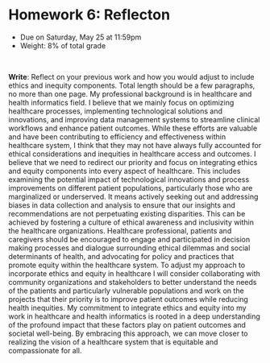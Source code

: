 # Homework 6: Reflecton

- Due on Saturday, May 25 at 11:59pm
- Weight: 8% of total grade

<br>

**Write**: Reflect on your previous work and how you would adjust to include ethics and inequity components. Total length should be a few paragraphs, no more than one page.
My professional background is in healthcare and health informatics field. I believe that we mainly focus on optimizing healthcare processes, implementing technological solutions and innovations, and improving data management systems to streamline clinical workflows and enhance patient outcomes. While these efforts are valuable and have been contributing to efficiency and effectiveness within healthcare system, I think that they may not have always fully accounted for ethical considerations and inequities in healthcare access and outcomes.
I believe that we need to redirect our priority and focus on integrating ethics and equity components into every aspect of healthcare. This includes examining the potential impact of technological innovations and process improvements on different patient populations, particularly those who are marginalized or underserved. It means actively seeking out and addressing biases in data collection and analysis to ensure that our insights and recommendations are not perpetuating existing disparities.
This can be achieved by fostering a culture of ethical awareness and inclusivity within the healthcare organizations. Healthcare professional, patients and caregivers should be encouraged to engage and participated in decision making processes and dialogue surrounding ethical dilemmas and social determinants of health, and advocating for policy and practices that promote equity within the healthcare system.
To adjust my approach to incorporate ethics and equity in healthcare I will consider collaborating with community organizations and stakeholders to better understand the needs of the patients and particularly vulnerable populations and work on the projects that their priority is to improve patient outcomes while reducing health inequities.
My commitment to integrate ethics and equity into my work in healthcare and health informatics is rooted in a deep understanding of the profound impact that these factors play on patient outcomes and societal well-being. By embracing this approach, we can move closer to realizing the vision of a healthcare system that is equitable and compassionate for all.
